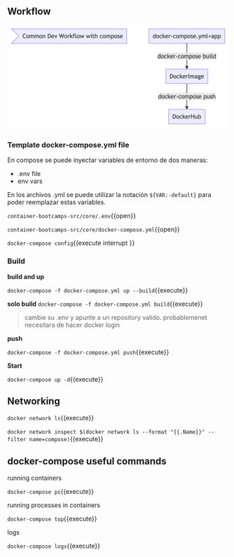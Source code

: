 
## Workflow

![1](assets/workflow.png)




### Template docker-compose.yml file

En compose se puede inyectar variables de entorno de dos maneras:
- .env file
- env vars

En los archivos .yml se puede utilizar la notación `${VAR:-default}` para poder reemplazar estas variables.

`container-bootcamps-src/core/.env`{{open}}

`container-bootcamps-src/core/docker-compose.yml`{{open}}



`docker-compose config`{{execute interrupt }}

### Build

**build and up**


`docker-compose -f docker-compose.yml up --build`{{execute}}


**solo build**
`docker-compose -f docker-compose.yml build`{{execute}}


> cambie su .env y apunte a un repository valido.
> probablemenet necesitara de hacer docker login

**push**

`docker-compose -f docker-compose.yml push`{{execute}}

**Start**

`docker-compose up -d`{{execute}}

## Networking

`docker network ls`{{execute}}

`docker network inspect $(docker network ls --format "{{.Name}}" --filter name=compose)`{{execute}}


## docker-compose useful commands


running containers

`docker-compose ps`{{execute}}

running processes in containers

`docker-compose top`{{execute}}

logs

`docker-compose logs`{{execute}}

